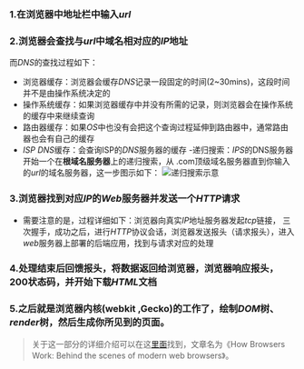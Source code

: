 ### 1.在浏览器中地址栏中输入*url*
### 2.浏览器会查找与*url*中域名相对应的*IP*地址
而*DNS*的查找过程如下：
- 浏览器缓存：浏览器会缓存*DNS*记录一段固定的时间(2~30mins)，这段时间并不是由操作系统决定的
- 操作系统缓存：如果浏览器缓存中并没有所需的记录，则浏览器会在操作系统的缓存中来继续查询
- 路由器缓存：如果*OS*中也没有会把这个查询过程延伸到路由器中，通常路由器也会有自己的缓存
- *ISP DNS*缓存：会查询ISP的*DNS*服务器的缓存
-递归搜索：*IPS*的DNS服务器开始一个在**根域名服务器**上的递归搜索，从 .com顶级域名服务器直到你输入的*url*的域名服务器，这一步图示如下：
![递归搜索示意](http://igoro.com/wordpress/wp-content/uploads/2010/02/500pxAn_example_of_theoretical_DNS_recursion_svg.png)
### 3.浏览器找到对应*IP*的*Web*服务器并发送一个*HTTP*请求
- 需要注意的是，过程详细如下：浏览器向真实*IP*地址服务器发起*tcp*链接， 三次握手，成功之后，进行*HTTP*协议会话，浏览器发送报头（请求报头），进入*web*服务器上部署的后端应用，找到与请求对应的处理
### 4.处理结束后回馈报头，将数据返回给浏览器，浏览器响应报头，200状态码，并开始下载*HTML*文档
### 5.之后就是浏览器内核(webkit ,Gecko)的工作了，绘制*DOM*树、*render*树，然后生成你所见到的页面。
>关于这一部分的详细介绍可以在这[里面](https://www.html5rocks.com/zh/tutorials/internals/howbrowserswork//)找到，文章名为《How Browsers Work: Behind the scenes of modern web browsers》。